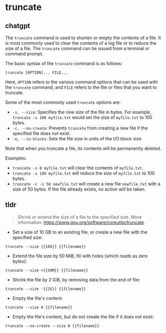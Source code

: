 # truncate 
## chatgpt 
The `truncate` command is used to shorten or empty the contents of a file. It is most commonly used to clear the contents of a log file or to reduce the size of a file. The `truncate` command can be issued from a terminal or command prompt.

The basic syntax of the `truncate` command is as follows:

```
truncate [OPTION]... FILE...
```

Here, `OPTION` refers to the various command options that can be used with the `truncate` command, and `FILE` refers to the file or files that you want to truncate.

Some of the most commonly used `truncate` options are:

- `-s, --size`: Specifies the new size of the file in bytes. For example, `truncate -s 100 myfile.txt` would set the size of `myfile.txt` to 100 bytes.
- `-c, --no-create`: Prevents `truncate` from creating a new file if the specified file does not exist.
- `-o, --io-blocks`: Sets the file size in units of the I/O block size.

Note that when you truncate a file, its contents will be permanently deleted.

Examples:
- `truncate -s 0 myfile.txt` will clear the contents of `myfile.txt`.
- `truncate -s 100 myfile.txt` will reduce the size of `myfile.txt` to 100 bytes.
- `truncate -c -s 50 newfile.txt` will create a new file `newfile.txt` with a size of 50 bytes. If the file already exists, no action will be taken. 

## tldr 
 
> Shrink or extend the size of a file to the specified size.
> More information: <https://www.gnu.org/software/coreutils/truncate>.

- Set a size of 10 GB to an existing file, or create a new file with the specified size:

`truncate --size {{10G}} {{filename}}`

- Extend the file size by 50 MiB, fill with holes (which reads as zero bytes):

`truncate --size +{{50M}} {{filename}}`

- Shrink the file by 2 GiB, by removing data from the end of file:

`truncate --size -{{2G}} {{filename}}`

- Empty the file's content:

`truncate --size 0 {{filename}}`

- Empty the file's content, but do not create the file if it does not exist:

`truncate --no-create --size 0 {{filename}}`
